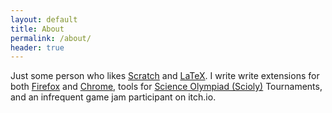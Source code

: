 ```yaml
---
layout: default
title: About
permalink: /about/
header: true
---
```


Just some person who likes [Scratch](https://scratch.mit.edu/) and [LaTeX](https://www.latex-project.org/). I write write extensions for both [Firefox](https://addons.mozilla.org/en-US/firefox/user/17603989/) and [Chrome](https://chrome.google.com/webstore/search/lastlegume), tools for [Science Olympiad (Scioly)](https://www.soinc.org/) Tournaments, and an infrequent game jam participant on itch.io.
